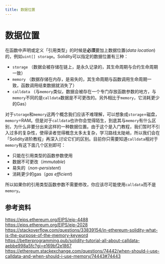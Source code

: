 ```yaml
---
title: 数据位置
---
```


# 数据位置

在函数中声明或定义「引用类型」的时候是**必须**要加上数据位置(*data location*)的，例如`uint[] storage`。Solidity可以指定的数据位置有三种：

- `storage` （数据会被存储在链上，是永久记录的，其生命周期与合约生命周期一致）
- `memory` （数据存储在内存，是易失的，其生命周期与函数调用生命周期一致，函数调用结束数据就消失了）
- `calldata` （与`memory`类似，数据会被存在一个专门存放函数参数的地方，与`memory`不同的是`calldata`数据是不可更改的。另外相比于`memory`，它消耗更少的Gas）

对于`storage`和`memory`这两个概念我们应该不难理解，可以想象成`storage`=磁盘，`memory`=RAM。但是对于`calldata`也许你会觉得陌生，到底其与`memory`有什么区别，为什么非要分出来这样的一种数据位置。由于这个是入门教程，我们暂时不引入过多的复杂性，使得读者觉得概念太多太复杂，学习路线太陡峭，所以我们会在「Solidity进阶教程」再深入讨论它们的区别。目前你只需要知道`calldata`相对于`memory`有这下面几个区别即可：

- 只能在引用类型的函数参数使用
- 数据不可更改（_immutable_)
- 易失的（_non-persistent_)
- 消耗更少的gas（_gas efficient_)

所以如果你的引用类型函数参数不需要修改，你应该尽可能使用`calldata`而不是`memory`。

## 参考资料

https://eips.ethereum.org/EIPS/eip-4488
https://eips.ethereum.org/EIPS/eip-2028
https://stackoverflow.com/questions/33839154/in-ethereum-solidity-what-is-the-purpose-of-the-memory-keyword
https://betterprogramming.pub/solidity-tutorial-all-about-calldata-aebbe998a5fc?gi=e169bf2e1867
https://ethereum.stackexchange.com/questions/74442/when-should-i-use-calldata-and-when-should-i-use-memory/74443#74443